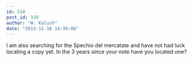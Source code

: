 ```yaml
---
id: 518
post_id: 339
author: "W. Kalush"
date: "2013-11-16 14:30:06"
---
```

I am also searching for the Spechio del mercatate and have not had luck locating a copy yet. In the 3 years since your note have you located one?
